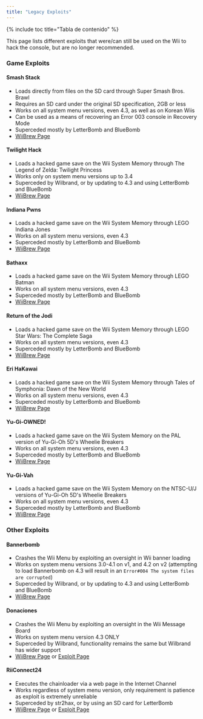 ```yaml
---
title: "Legacy Exploits"
---
```


{% include toc title="Tabla de contenido" %}

This page lists different exploits that were/can still be used on the Wii to hack the console, but are no longer recommended.

### Game Exploits

#### Smash Stack

+ Loads directly from files on the SD card through Super Smash Bros. Brawl
+ Requires an SD card under the original SD specification, 2GB or less
+ Works on all system menu versions, even 4.3, as well as on Korean Wiis
+ Can be used as a means of recovering an Error 003 console in Recovery Mode
+ Superceded mostly by LetterBomb and BlueBomb
+ [WiiBrew Page](https://wiibrew.org/wiki/Smash_Stack)

#### Twilight Hack

+ Loads a hacked game save on the Wii System Memory through The Legend of Zelda: Twilight Princess
+ Works only on system menu versions up to 3.4
+ Superceded by Wilbrand, or by updating to 4.3 and using LetterBomb and BlueBomb
+ [WiiBrew Page](https://wiibrew.org/wiki/Twilight_Hack)

#### Indiana Pwns

+ Loads a hacked game save on the Wii System Memory through LEGO Indiana Jones
+ Works on all system menu versions, even 4.3
+ Superceded mostly by LetterBomb and BlueBomb
+ [WiiBrew Page](https://wiibrew.org/wiki/Indiana_Pwns)

#### Bathaxx

+ Loads a hacked game save on the Wii System Memory through LEGO Batman
+ Works on all system menu versions, even 4.3
+ Superceded mostly by LetterBomb and BlueBomb
+ [WiiBrew Page](https://wiibrew.org/wiki/Bathaxx)

#### Return of the Jodi

+ Loads a hacked game save on the Wii System Memory through LEGO Star Wars: The Complete Saga
+ Works on all system menu versions, even 4.3
+ Superceded mostly by LetterBomb and BlueBomb
+ [WiiBrew Page](https://wiibrew.org/wiki/Return_of_the_Jodi)

#### Eri HaKawai

+ Loads a hacked game save on the Wii System Memory through Tales of Symphonia: Dawn of the New World
+ Works on all system menu versions, even 4.3
+ Superceded mostly by LetterBomb and BlueBomb
+ [WiiBrew Page](https://wiibrew.org/wiki/Eri_HaKawai)

#### Yu-Gi-OWNED!

+ Loads a hacked game save on the Wii System Memory on the PAL version of Yu-Gi-Oh 5D's Wheelie Breakers
+ Works on all system menu versions, even 4.3
+ Superceded mostly by LetterBomb and BlueBomb
+ [WiiBrew Page](https://wiibrew.org/wiki/Yu-Gi-OWNED!)

#### Yu-Gi-Vah

+ Loads a hacked game save on the Wii System Memory on the NTSC-U/J versions of Yu-Gi-Oh 5D's Wheelie Breakers
+ Works on all system menu versions, even 4.3
+ Superceded mostly by LetterBomb and BlueBomb
+ [WiiBrew Page](https://wiibrew.org/wiki/Yu-Gi-Vah)

### Other Exploits

#### Bannerbomb

+ Crashes the Wii Menu by exploiting an oversight in Wii banner loading
+ Works on system menu versions 3.0-4.1 on v1, and 4.2 on v2 (attempting to load Bannerbomb on 4.3 will result in an `Error#004 The system files are corrupted`)
+ Superceded by Wilbrand, or by updating to 4.3 and using LetterBomb and BlueBomb
+ [WiiBrew Page](https://wiibrew.org/wiki/Bannerbomb)

#### Donaciones

+ Crashes the Wii Menu by exploiting an oversight in the Wii Message Board
+ Works on system menu version 4.3 ONLY
+ Superceded by Wilbrand, functionality remains the same but Wilbrand has wider support
+ [WiiBrew Page](https://wiibrew.org/wiki/LetterBomb) or [Exploit Page](letterbomb)

#### RiiConnect24

+ Executes the chainloader via a web page in the Internet Channel
+ Works regardless of system menu version, only requirement is patience as exploit is extremely unreliable
+ Superceded by str2hax, or by using an SD card for LetterBomb
+ [WiiBrew Page](https://wiibrew.org/wiki/FlashHax) or [Exploit Page](flashhax)